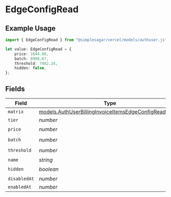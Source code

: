 # EdgeConfigRead

## Example Usage

```typescript
import { EdgeConfigRead } from "@simplesagar/vercel/models/authuser.js";

let value: EdgeConfigRead = {
    price: 1644.88,
    batch: 8998.67,
    threshold: 7482.24,
    hidden: false,
};
```

## Fields

| Field                                                                                                                  | Type                                                                                                                   | Required                                                                                                               | Description                                                                                                            |
| ---------------------------------------------------------------------------------------------------------------------- | ---------------------------------------------------------------------------------------------------------------------- | ---------------------------------------------------------------------------------------------------------------------- | ---------------------------------------------------------------------------------------------------------------------- |
| `matrix`                                                                                                               | [models.AuthUserBillingInvoiceItemsEdgeConfigReadMatrix](../models/authuserbillinginvoiceitemsedgeconfigreadmatrix.md) | :heavy_minus_sign:                                                                                                     | N/A                                                                                                                    |
| `tier`                                                                                                                 | *number*                                                                                                               | :heavy_minus_sign:                                                                                                     | N/A                                                                                                                    |
| `price`                                                                                                                | *number*                                                                                                               | :heavy_check_mark:                                                                                                     | N/A                                                                                                                    |
| `batch`                                                                                                                | *number*                                                                                                               | :heavy_check_mark:                                                                                                     | N/A                                                                                                                    |
| `threshold`                                                                                                            | *number*                                                                                                               | :heavy_check_mark:                                                                                                     | N/A                                                                                                                    |
| `name`                                                                                                                 | *string*                                                                                                               | :heavy_minus_sign:                                                                                                     | N/A                                                                                                                    |
| `hidden`                                                                                                               | *boolean*                                                                                                              | :heavy_check_mark:                                                                                                     | N/A                                                                                                                    |
| `disabledAt`                                                                                                           | *number*                                                                                                               | :heavy_minus_sign:                                                                                                     | N/A                                                                                                                    |
| `enabledAt`                                                                                                            | *number*                                                                                                               | :heavy_minus_sign:                                                                                                     | N/A                                                                                                                    |